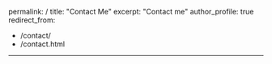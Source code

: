 permalink: /
title: "Contact Me"
excerpt: "Contact me"
author_profile: true
redirect_from: 
  - /contact/
  - /contact.html
---
